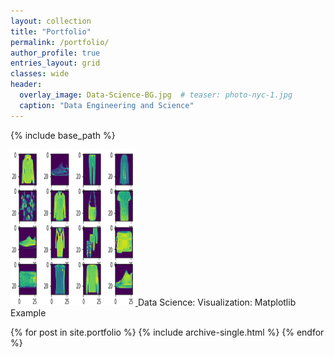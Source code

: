```yaml
---
layout: collection
title: "Portfolio"
permalink: /portfolio/
author_profile: true
entries_layout: grid
classes: wide
header:
  overlay_image: Data-Science-BG.jpg  # teaser: photo-nyc-1.jpg
  caption: "Data Engineering and Science"
---
```


{% include base_path %}

<p>
<a href="https://github.com/ozdemirht/Data-Science/tree/master/matplotlib/ex1/example.ipynb">
<img src="/images/matplotlib-1.png" alt="https://ozdemirht.github.io/" width="200" height="250">
</a>
Data Science: Visualization: Matplotlib Example
</p>


{% for post in site.portfolio %}
  {% include archive-single.html %}
{% endfor %}

